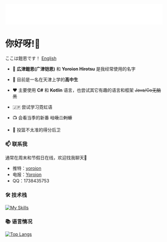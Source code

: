 <p align="center">
<img src="/header.svg" align="center" />
</p>

#  你好呀!🌟
ここは鎧恩です！  [English](./README_en.md)
- 🌸 **広津鎧恩(广津铠恩)** 和 **Yoroion Hirotsu** 是我经常使用的名字

- 📖 目前是一名在天津上学的**高中生**

- ❤️ 主要使用 **C#** 和 **Kotlin** 语言，也尝试其它有趣的语言和框架 ~~Java/Go无脑黑~~

- 🇯🇵 尝试学习霓虹语

- 📺 会看当季的新番 ~~垃圾二刺螈~~

- 🏀 投篮不太准的得分后卫

### 📫 联系我
通常在周末和节假日在线，欢迎找我聊天🎉
- 推特：[yoroion](https://twitter.com/yoroion)
- 电报：[Yoroion](https://t.me/Yoroion)
- QQ：1738435753

### 🛠️ 技术栈

[![My Skills](https://skillicons.dev/icons?i=cs,dotnet,kotlin,visualstudio,vscode,js,svelte)](https://skillicons.dev)

### 📚 语言情况
[![Top Langs](https://github-readme-stats.vercel.app/api/top-langs/?username=Yoroion&theme=radical)](https://github.com/anuraghazra/github-readme-stats)

